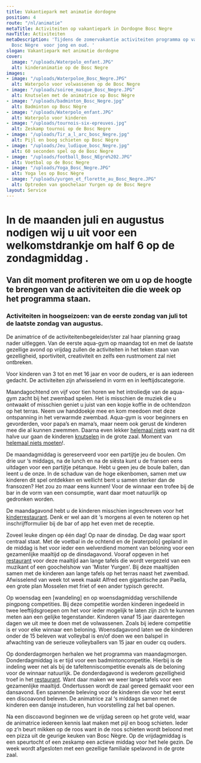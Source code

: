 ```yaml
---
title: Vakantiepark met animatie dordogne
position: 4
route: "/nl/animatie"
metaTitle: Activiteiten op vakantiepark in Dordogne Bosc Negre
navTitle: Activiteiten
metaDescription: 'Tijdens de zomervakantie activiteiten programma op vakantiepark
  Bosc Nègre  voor jong en oud. '
slogan: Vakantiepark met animatie dordogne
cover:
  image: "/uploads/Waterpolo_enfant.JPG"
  alt: kinderanimatie op de Bosc Negre
images:
- image: "/uploads/Waterpoloe_Bosc_Negre.JPG"
  alt: Waterpolo voor volwassenen op de Bosc Negre
- image: "/uploads/soiree_masque_Bosc_Negre.JPG"
  alt: Knutselen met de animatrice op Bosc Nègre
- image: "/uploads/badminton_Bosc_Negre.jpg"
  alt: Badminton op Bosc Nègre
- image: "/uploads/Waterpolo_enfant.JPG"
  alt: Waterpolo voor kinderen
- image: "/uploads/tournois-six-epreuves.jpg"
  alt: Zeskamp tournoi op de Bosc Negre
- image: "/uploads/Tir_a_l_arc_bosc_Negre.jpg"
  alt: Pijl en boog schieten op Bosc Nègre
- image: "/uploads/Jeu_ludique_bosc_Negre.jpg"
  alt: 60 seconden spel op de Bosc Negre
- image: "/uploads/football_Bosc_NEgre%202.JPG"
  alt: Voetbal op de Bosc Negre
- image: "/uploads/Yoga_Bosc_Negre.JPG"
  alt: Yoga les op Bosc Nègre
- image: "/uploads/yurgen_et_florette_au_Bosc_Negre.JPG"
  alt: Optreden van goochelaar Yurgen op de Bosc Negre
layout: Service
---
```


# In de maanden juli en augustus nodigen wij u uit voor een welkomstdrankje om half 6 op de zondagmiddag .

## Van dit moment profiteren we om u op de hoogte te brengen van de activiteiten die die week op het programma staan.

### Activiteiten in hoogseizoen: van de eerste zondag van juli tot de laatste zondag van augustus.

De animatrice of de activiteitenbegeleider/ster zal haar planning graag nader uitleggen. Van de eerste aqua-gym op maandag tot en met de laatste gezellige avond op vrijdag zullen de activiteiten in het teken staan van gezelligheid, sportiviteit, creativiteit en zelfs een rustmoment zal niet ontbreken.

Voor kinderen van 3 tot en met 16 jaar en voor de ouders, er is aan iedereen gedacht. De activiteiten zijn afwisselend in vorm en in leeftijdscategorie.

Maandagochtend om vijf voor tien horen we het introliedje van de aqua-gym zacht bij het zwembad spelen. Het is misschien de muziek die u ontwaakt of misschien geniet u juist van een kopje koffie in de ochtendzon op het terras. Neem uw handdoekje mee en kom meedoen met deze ontspanning in het verwarmde zwembad. Aqua-gym is voor beginners en gevorderden, voor papa’s en mama’s, maar neem ook gerust de kinderen mee die al kunnen zwemmen.
Daarna even lekker [helemaal niets](https://www.boscnegre-vacances.com/nl/nietsdoen/) want na dit halve uur gaan de kinderen [knutselen](https://www.boscnegre-vacances.com/nl/knutseluurtjes-voor-de-kinderen/) in de grote zaal. Moment van [helemaal niets moeten](https://www.boscnegre-vacances.com/nl/nietsdoen/)!.

De maandagmiddag is gereserveerd voor een partijtje jeu de boulen. Om drie uur ‘s middags, na de lunch en na de siësta kunt u de fransen eens uitdagen voor een partijtje pétanque. Hebt u geen jeu de boule ballen, dan leent u de onze. In de schaduw van de hoge eikenbomen, samen met uw kinderen dit spel ontdekken en wellicht bent u samen sterker dan de fransozen? Het zou zo maar eens kunnen!
Voor de winnaar een trofee bij de bar in de vorm van een consumptie, want daar moet natuurlijk op gedronken worden.

De maandagavond hebt u de kinderen misschien ingeschreven voor het [kinderrestaurant](https://www.boscnegre-vacances.com/nl/kinderrestaurant/). Denk er wel aan dit ‘s morgens al even te noteren op het inschrijfformulier bij de bar of app het even met de receptie.

Zoveel leuke dingen op één dag! Op naar de dinsdag. De dag waar sport centraal staat.
Met de voetbal in de ochtend en de [waterpolo] gepland in de middag is het voor ieder een welverdiend moment van beloning voor een gezamenlijke maaltijd op de dinsdagavond. Vooraf opgeven in het [restaurant](https://www.boscnegre-vacances.com/nl/restaurant/) voor deze maaltijd aan lange tafels die wordt vergezeld van een muzikant of een goochelshow van 'Mister Yurgen'. Bij deze maaltijden samen met de kinderen aan lange tafels op het terras naast het zwembad. Afwisselend van week tot week maakt Alfred een gigantische pan Paella, een grote plan Mosselen met friet of een ander typisch gerecht.

Op woensdag een [wandeling] en op woensdagmiddag verschillende pingpong competities. Bij deze competitie worden kinderen ingedeeld in twee leeftijdsgroepen om het voor ieder mogelijk te laten zijn zich te kunnen meten aan een gelijke tegenstander.
Kinderen vanaf 15 jaar daarentegen dagen we uit mee te doen met de volwassenen.
Zoals bij iedere competitie is er voor elke winnaar een beloning.
Woensdagavond laten we de kinderen onder de 15 beleven wat volleybal is en/of doen we een balspel in afwachting van de serieuze volleyballers van 15 jaar en ouder cq ouders.

Op donderdagmorgen herhalen we het programma van maandagmorgen. Donderdagmiddag is er tijd voor een badmintoncompetitie. Hierbij is de indeling weer net als bij de tafeltenniscompetitie evenals als de beloning voor de winnaar natuurlijk.
De donderdagavond is wederom gezelligheid troef in het [restaurant](https://www.boscnegre-vacances.com/nl/restaurant/). Want daar maken we weer lange tafels voor een gezamenlijke maaltijd. Ondertussen wordt de zaal gereed gemaakt voor een dansavond. Een spannende beleving voor de kinderen die voor het eerst een discoavond beleven. De animatrice zal ‘s middags samen met de kinderen een dansje instuderen, hun voorstelling zal het bal openen.

Na een discoavond beginnen we de vrijdag sereen op het grote veld, waar de animatrice iedereen kennis laat maken met pijl en boog schieten. Ieder op z’n beurt mikken op de roos want in de roos schieten wordt beloond met een pizza uit de geurige keuken van Bosc Nègre. 
Op de vrijdagmiddag is een speurtocht of een zeskamp een actieve middag voor het hele gezin. De week wordt afgesloten met een gezellige familiale spelavond in de grote zaal. 
